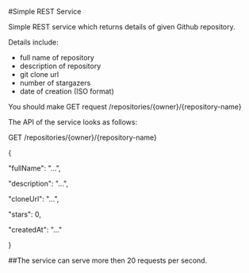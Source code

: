 
#Simple REST Service

Simple REST service which returns details of given Github repository.

Details include: 
* full name of repository
* description of repository
* git clone url
* number of stargazers
* date of creation (ISO format)

You should make GET request  /repositories/{owner}/{repository-name}

The API of the service looks as follows:

GET /repositories/{owner}/{repository-name}

{

"fullName": "...",

"description": "...",

"cloneUrl": "...",

"stars": 0,

"createdAt": "..."

}

##The service can serve more then 20 requests per second.
